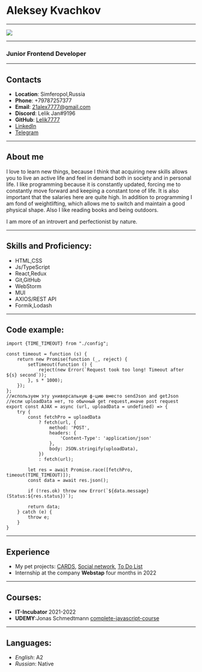 # Aleksey Kvachkov
***
![](https://avatars.githubusercontent.com/u/80705108?v=4)

***
### Junior Frontend Developer
***
## Contacts
* **Location**: Simferopol,Russia
* **Phone**: +79787257377
* **Email**: 21alex7777@gmail.com
* **Discord**: Lelik Jan#9196
* **GitHub**: [Lelik7777](https://github.com/Lelik7777)
* [LinkedIn](https://www.linkedin.com/in/alex-kvachkov-aa245a237/)
* [Telegram](https://t.me/Lelik_Jan)

***
## About me

I love to learn new things, because I think that acquiring new skills allows you to live an active life and feel in demand both in society and in personal life.  I like programming because it is constantly updated, forcing me to constantly move forward and keeping a constant tone of life. It is also important that the salaries here are quite high. In addition to programming I am fond of weightlifting, which allows me to switch and maintain a good physical shape. Also I like reading books and being outdoors.

I am more of an introvert and perfectionist by nature.
***
## Skills and Proficiency:
* HTML,CSS
* Js/TypeScript
* React,Redux
* Git,GitHub
* WebStorm
* MUI
* AXIOS/REST API
* Formik,Lodash
***
## Code example:
```
import {TIME_TIMEOUT} from "./config";

const timeout = function (s) {
    return new Promise(function (_, reject) {
        setTimeout(function () {
            reject(new Error(`Request took too long! Timeout after ${s} second`));
        }, s * 1000);
    });
};
//используем эту универсальную ф-цию вместо sendJson and getJson
//если uploadData нет, то обычный get request,иначе post request
export const AJAX = async (url, uploadData = undefined) => {
    try {
        const fetchPro = uploadData
            ? fetch(url, {
                method: 'POST',
                headers: {
                    'Content-Type': 'application/json'
                },
                body: JSON.stringify(uploadData),
            })
            : fetch(url);

        let res = await Promise.race([fetchPro, timeout(TIME_TIMEOUT)]);
        const data = await res.json();

        if (!res.ok) throw new Error(`${data.message}(Status:${res.status})`);

        return data;
    } catch (e) {
        throw e;
    }
}

```
***
## Experience
* My pet projects: [CARDS](https://freiii21.github.io/friday-project/#/login), [Social network](https://lelik7777.github.io/social_network_2021/#/),  [To Do List](https://lelik7777.github.io/login)
* Internship at the company **Webstap** four months in 2022
***
## Courses:
* **IT-Incubator** 2021-2022
* **UDEMY**:Jonas Schmedtmann [
  complete-javascript-course](https://github.com/Lelik7777/complete-javascript-course)
***
## Languages:
* *English*: A2
* *Russian*: Native

